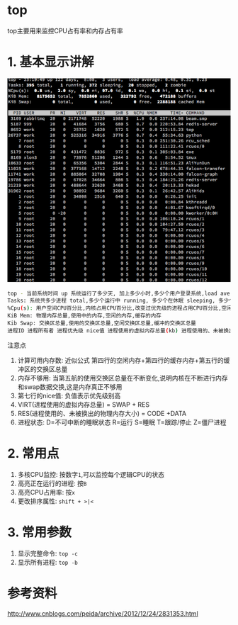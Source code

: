 # top

top主要用来监控CPU占有率和内存占有率

# 1. 基本显示讲解

![top](QQ20160814-1.png)

```bash
top - 当前系统时间 up 系统运行了多少天, 加上多少小时,多少个用户登录系统,load average: 1分钟,5分钟,15分钟的负载情况
Tasks: 系统共多少进程 total,多少个运行中 running, 多少个在休眠 sleeping, 多少个stoped,多少个僵尸状态 zombie
%Cpu(s): 用户空间CPU百分比,内核占用CPU百分比,改变过优先级的进程占用CPU百分比,空闲CPU百分比,硬斩断占用CPU百分比,软中断占用CPU百分比
KiB Mem: 物理内存总量,使用中的内存,空闲的内存,缓存的内存
Kib Swap: 交换区总量,使用的交换区总量,空闲交换区总量,缓冲的交换区总量
进程ID 进程所有者 进程优先级 nice值 进程使用的虚拟内存总量(kb) 进程使用的、未被换出的物理内存大小(kb) 进程状态 上次更新到现在的CPU时间占用百分比 进程使用的物理内存百分比 进程使用的CPU时间总计 进程名称
```

注意点

1. 计算可用内存数: 近似公式 第四行的空闲内存+第四行的缓存内存+第五行的缓冲区的交换区总量
2. 内存不够用: 当第五航的使用交换区总量在不断变化,说明内核在不断进行内存和swap数据交换,这是内存真正不够用
3. 第七行的nice值: 负值表示优先级别高 
4. VIRT(进程使用的虚拟内存总量) = SWAP + RES
5. RES(进程使用的、未被换出的物理内存大小) = CODE +DATA
6. 进程状态: D=不可中断的睡眠状态 R=运行 S=睡眠 T=跟踪/停止 Z=僵尸进程

# 2. 常用点

1. 多核CPU监控: 按数字`1`,可以监控每个逻辑CPU的状态
2. 高亮正在运行的进程: 按`B`
3. 高亮CPU占用率: 按`x`
4. 更改排序属性: `shift + >|<`

# 3. 常用参数

1. 显示完整命令: `top -c`
2. 显示所有进程: `top -b`


# 参考资料

<http://www.cnblogs.com/peida/archive/2012/12/24/2831353.html>
